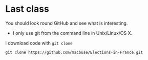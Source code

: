 # Last class

You should look round GitHub and see what is interesting.

- I only use git from the command line in Unix/Linux/OS X.

I download code with ```git clone```

```git clone https://github.com/macbuse/Elections-in-France.git```





